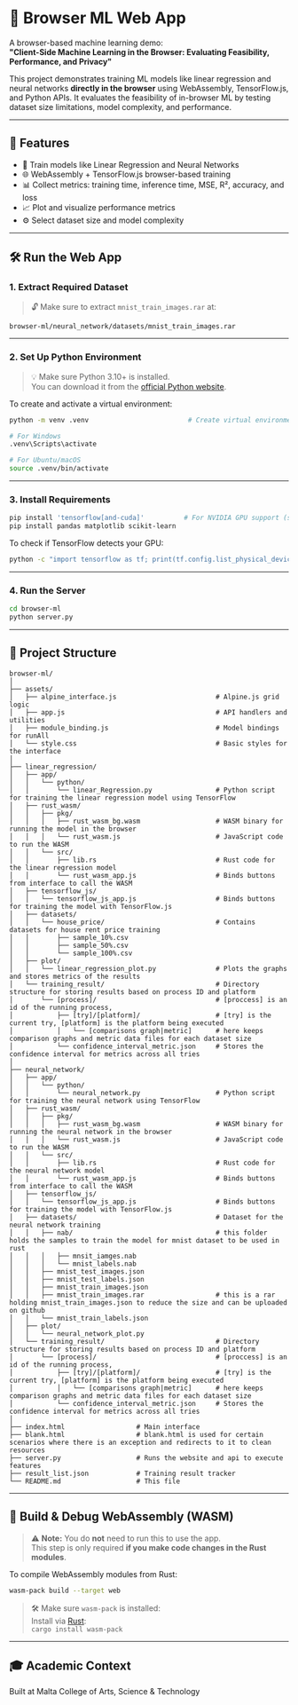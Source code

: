 # 🧠 Browser ML Web App

A browser-based machine learning demo:  
**"Client-Side Machine Learning in the Browser: Evaluating Feasibility, Performance, and Privacy"**

This project demonstrates training ML models like linear regression and neural networks **directly in the browser** using WebAssembly, TensorFlow.js, and Python APIs. It evaluates the feasibility of in-browser ML by testing dataset size limitations, model complexity, and performance.

---

## 🚀 Features

- 🧮 Train models like Linear Regression and Neural Networks
- 🌐 WebAssembly + TensorFlow.js browser-based training
- 📊 Collect metrics: training time, inference time, MSE, R², accuracy, and loss
- 📈 Plot and visualize performance metrics
- ⚙️ Select dataset size and model complexity

---

## 🛠 Run the Web App

### 1. Extract Required Dataset

> 🔓 Make sure to extract `mnist_train_images.rar` at:
```
browser-ml/neural_network/datasets/mnist_train_images.rar
```

---

### 2. Set Up Python Environment

> 💡 Make sure Python 3.10+ is installed.  
> You can download it from the [official Python website](https://www.python.org/downloads/).

To create and activate a virtual environment:

```bash
python -m venv .venv                         # Create virtual environment

# For Windows
.venv\Scripts\activate

# For Ubuntu/macOS
source .venv/bin/activate
```

---

### 3. Install Requirements

```bash
pip install 'tensorflow[and-cuda]'          # For NVIDIA GPU support (slow to install)
pip install pandas matplotlib scikit-learn
```

To check if TensorFlow detects your GPU:

```bash
python -c "import tensorflow as tf; print(tf.config.list_physical_devices('GPU'))"
```

---

### 4. Run the Server

```bash
cd browser-ml
python server.py
```

---

## 📁 Project Structure

```
browser-ml/
│
├── assets/
│   ├── alpine_interface.js                         # Alpine.js grid logic
│   ├── app.js                                      # API handlers and utilities
│   ├── module_binding.js                           # Model bindings for runAll
│   └── style.css                                   # Basic styles for the interface
│
├── linear_regression/
│   ├── app/
│   │   └── python/
│   │       └── linear_Regression.py                # Python script for training the linear regression model using TensorFlow
│   ├── rust_wasm/
│   │   ├── pkg/
│   │   │   ├── rust_wasm_bg.wasm                   # WASM binary for running the model in the browser
│   │   │   └── rust_wasm.js                        # JavaScript code to run the WASM
│   │   └── src/
│   │       ├── lib.rs                              # Rust code for the linear regression model
│   │       └── rust_wasm_app.js                    # Binds buttons from interface to call the WASM
│   ├── tensorflow_js/
│   │   └── tensorflow_js_app.js                    # Binds buttons for training the model with TensorFlow.js
│   ├── datasets/
│   │   └── house_price/                            # Contains datasets for house rent price training
│   │       ├── sample_10%.csv
│   │       ├── sample_50%.csv
│   │       └── sample_100%.csv
│   ├── plot/
│   │   └── linear_regression_plot.py               # Plots the graphs and stores metrics of the results
│   └── training_result/                            # Directory structure for storing results based on process ID and platform
│       └── [process]/                              # [proccess] is an id of the running process,
│           ├── [try]/[platform]/                   # [try] is the current try, [platform] is the platform being executed
│           │   └── [comparisons graph|metric]      # here keeps comparison graphs and metric data files for each dataset size
│           └── confidence_interval_metric.json     # Stores the confidence interval for metrics across all tries
│
├── neural_network/
│   ├── app/
│   │   └── python/
│   │       └── neural_network.py                   # Python script for training the neural network using TensorFlow
│   ├── rust_wasm/
│   │   ├── pkg/
│   │   │   ├── rust_wasm_bg.wasm                   # WASM binary for running the neural network in the browser
│   │   │   └── rust_wasm.js                        # JavaScript code to run the WASM
│   │   └── src/
│   │       ├── lib.rs                              # Rust code for the neural network model
│   │       └── rust_wasm_app.js                    # Binds buttons from interface to call the WASM
│   ├── tensorflow_js/
│   │   └── tensorflow_js_app.js                    # Binds buttons for training the model with TensorFlow.js
│   ├── datasets/                                   # Dataset for the neural network training
│   │   ├── nab/                                    # this folder holds the samples to train the model for mnist dataset to be used in rust
│   │   │   ├── mnsit_iamges.nab
│   │   │   └── mnist_labels.nab
│   │   ├── mnist_test_images.json
│   │   ├── mnist_test_labels.json
│   │   ├── mnist_train_images.json
│   │   ├── mnist_train_images.rar                  # this is a rar holding mnist_train_images.json to reduce the size and can be uploaded on github
│   │   └── mnist_train_labels.json
│   ├── plot/
│   │   └── neural_network_plot.py
│   └── training_result/                            # Directory structure for storing results based on process ID and platform
│       └── [process]/                              # [proccess] is an id of the running process,
│           ├── [try]/[platform]/                   # [try] is the current try, [platform] is the platform being executed
│           │   └── [comparisons graph|metric]      # here keeps comparison graphs and metric data files for each dataset size
│           └── confidence_interval_metric.json     # Stores the confidence interval for metrics across all tries
│
├── index.html                  # Main interface
├── blank.html                  # blank.html is used for certain scenarios where there is an exception and redirects to it to clean resources
├── server.py                   # Runs the website and api to execute features
├── result_list.json            # Training result tracker
└── README.md                   # This file
```

---

## 🧪 Build & Debug WebAssembly (WASM)

> ⚠️ **Note:** You do **not** need to run this to use the app.  
> This step is only required **if you make code changes in the Rust modules**.

To compile WebAssembly modules from Rust:

```bash
wasm-pack build --target web
```

> 🛠 Make sure `wasm-pack` is installed:  
> Install via [Rust](https://rustup.rs):  
> `cargo install wasm-pack`

---

## 🎓 Academic Context

Built at Malta College of Arts, Science & Technology

